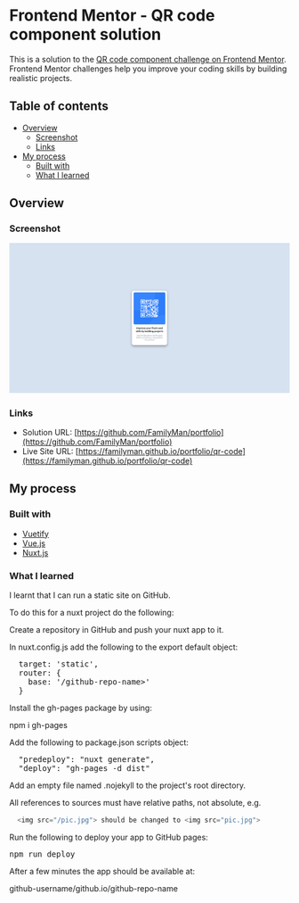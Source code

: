 # Frontend Mentor - QR code component solution

This is a solution to the [QR code component challenge on Frontend Mentor](https://www.frontendmentor.io/challenges/qr-code-component-iux_sIO_H). Frontend Mentor challenges help you improve your coding skills by building realistic projects. 

## Table of contents

- [Overview](#overview)
  - [Screenshot](#screenshot)
  - [Links](#links)
- [My process](#my-process)
  - [Built with](#built-with)
  - [What I learned](#what-i-learned)

## Overview

### Screenshot
![](screenshot.png)

### Links

- Solution URL: [https://github.com/FamilyMan/portfolio](https://github.com/FamilyMan/portfolio)
- Live Site URL: [https://familyman.github.io/portfolio/qr-code](https://familyman.github.io/portfolio/qr-code)

## My process

### Built with

- [Vuetify](https://vuetifyjs.com/)
- [Vue.js](https://vuejs.org/)
- [Nuxt.js](https://nuxtjs.org/)

### What I learned

I learnt that I can run a static site on GitHub.

To do this for a nuxt project do the following:

Create a repository in GitHub and push your nuxt app to it.

In nuxt.config.js add the following to the export default object:

<pre>
  target: 'static',
  router: {
    base: '/github-repo-name>'
  }
</pre>

Install the gh-pages package by using:

npm i gh-pages

Add the following to package.json scripts object:

<pre>
  "predeploy": "nuxt generate",
  "deploy": "gh-pages -d dist"
</pre>

Add an empty file named .nojekyll to the project's root directory.

All references to sources must have relative paths, not absolute, e.g.

```js
  <img src="/pic.jpg"> should be changed to <img src="pic.jpg">
```

Run the following to deploy your app to GitHub pages:

<pre>npm run deploy</pre>

After a few minutes the app should be available at:

github-username/github.io/github-repo-name
